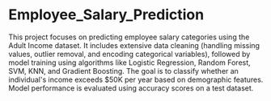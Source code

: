 # Employee_Salary_Prediction
This project focuses on predicting employee salary categories using the Adult Income dataset. 
It includes extensive data cleaning (handling missing values, outlier removal, and encoding categorical variables), followed by model training using algorithms like Logistic Regression, Random Forest, SVM, KNN, and Gradient Boosting.
The goal is to classify whether an individual's income exceeds $50K per year based on demographic features.
Model performance is evaluated using accuracy scores on a test dataset.
